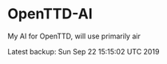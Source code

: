 # OpenTTD-AI
My AI for OpenTTD, will use primarily air

Latest backup: Sun Sep 22 15:15:02 UTC 2019
